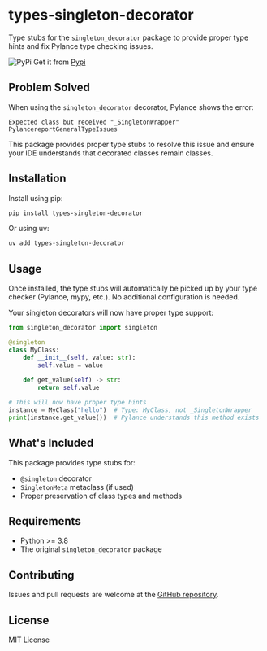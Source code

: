 # types-singleton-decorator

Type stubs for the `singleton_decorator` package to provide proper type hints and fix Pylance type checking issues.

![PyPi](https://img.shields.io/badge/pypi-%23ececec.svg?style=for-the-badge&logo=pypi&logoColor=1f73b7) Get it from [Pypi](https://pypi.org/project/types-singleton-decorator/)
## Problem Solved

When using the `singleton_decorator` decorator, Pylance shows the error:
```
Expected class but received "_SingletonWrapper" PylancereportGeneralTypeIssues
```

This package provides proper type stubs to resolve this issue and ensure your IDE understands that decorated classes remain classes.

## Installation

Install using pip:
```bash
pip install types-singleton-decorator
```

Or using uv:
```bash
uv add types-singleton-decorator
```

## Usage

Once installed, the type stubs will automatically be picked up by your type checker (Pylance, mypy, etc.). No additional configuration is needed.

Your singleton decorators will now have proper type support:

```python
from singleton_decorator import singleton

@singleton
class MyClass:
    def __init__(self, value: str):
        self.value = value
    
    def get_value(self) -> str:
        return self.value

# This will now have proper type hints
instance = MyClass("hello")  # Type: MyClass, not _SingletonWrapper
print(instance.get_value())  # Pylance understands this method exists
```

## What's Included

This package provides type stubs for:
- `@singleton` decorator
- `SingletonMeta` metaclass (if used)
- Proper preservation of class types and methods

## Requirements

- Python >= 3.8
- The original `singleton_decorator` package 

## Contributing

Issues and pull requests are welcome at the [GitHub repository](https://github.com/rohitshubham/types-singleton-decorator).

## License

MIT License
